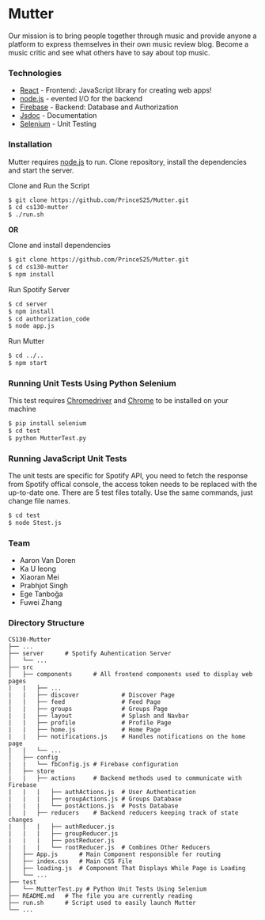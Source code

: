 # Mutter
Our mission is to bring people together through music and provide anyone a platform to express
themselves in their own music review blog. Become a music critic and see what others have to
say about top music.


### Technologies
* [React](https://reactjs.org/) - Frontend: JavaScript library for creating web apps!
* [node.js](http://nodejs.org) - evented I/O for the backend
* [Firebase](https://firebase.google.com/) - Backend: Database and Authorization
* [Jsdoc](https://devdocs.io/jsdoc/) - Documentation
* [Selenium](https://selenium-python.readthedocs.io/) - Unit Testing


### Installation
Mutter requires [node.js](https://nodejs.org/) to run.
Clone repository, install the dependencies and start the server.

Clone and Run the Script
```sh
$ git clone https://github.com/PrinceS25/Mutter.git
$ cd cs130-mutter
$ ./run.sh
```

**OR**

Clone and install dependencies
```sh
$ git clone https://github.com/PrinceS25/Mutter.git
$ cd cs130-mutter
$ npm install
```

Run Spotify Server
```sh
$ cd server
$ npm install
$ cd authorization_code
$ node app.js
```

Run Mutter
```sh
$ cd ../..
$ npm start
```


### Running Unit Tests Using Python Selenium
This test requires [Chromedriver](https://chromedriver.chromium.org/downloads) and [Chrome](https://www.google.com/chrome/) to be installed on your machine 
```sh
$ pip install selenium
$ cd test
$ python MutterTest.py
```
### Running JavaScript Unit Tests
The unit tests are specific for Spotify API, you need to fetch the response from Spotify offical console, the access token needs to be replaced with the up-to-date one. There are 5 test files totally. Use the same commands, just change file names.
```sh
$ cd test
$ node Stest.js
```


### Team
* Aaron Van Doren
* Ka U Ieong
* Xiaoran Mei
* Prabhjot Singh
* Ege Tanboğa
* Fuwei Zhang


### Directory Structure
    CS130-Mutter
    ├── ...
    ├── server      # Spotify Auhentication Server
    │   └── ...
    ├── src
    │   ├── components      # All frontend components used to display web pages 
    |   |   ├── ...
    |   |   ├── discover            # Discover Page
    |   |   ├── feed                # Feed Page
    |   |   ├── groups              # Groups Page
    |   |   ├── layout              # Splash and Navbar
    |   |   ├── profile             # Profile Page
    |   |   ├── home.js             # Home Page
    |   |   ├── notifications.js    # Handles notifications on the home page
    |   |   └── ...
    │   ├── config
    |   |   └── fbConfig.js # Firebase configuration
    │   ├── store
    |   |   ├── actions     # Backend methods used to communicate with Firebase
    |   |   |   ├── authActions.js  # User Authentication
    |   |   |   ├── groupActions.js # Groups Database
    |   |   |   └── postActions.js  # Posts Database
    │   |   ├── reducers    # Backend reducers keeping track of state changes
    |   |   |   ├── authReducer.js  
    |   |   |   ├── groupReducer.js 
    |   |   |   ├── postReducer.js 
    |   |   |   └── rootReducer.js  # Combines Other Reducers
    │   ├── App.js      # Main Component responsible for routing
    │   ├── index.css   # Main CSS File
    │   ├── loading.js  # Component That Displays While Page is Loading
    │   └── ...
    ├── test
    │   └── MutterTest.py # Python Unit Tests Using Selenium 
    ├── README.md   # The file you are currently reading 
    ├── run.sh      # Script used to easily launch Mutter
    └── ...

